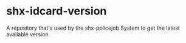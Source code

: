 # shx-idcard-version
A repository that's used by the shx-policejob System to get the latest available version.
